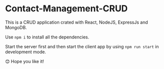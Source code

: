 # Contact-Management-CRUD
 
This is a CRUD application crated with React, NodeJS, ExpressJs and MongoDB. 

Use `npm i` to install all the dependencies.

Start the server first and then start the client app by using `npm run start` in development mode.

😊 Hope you like it!
